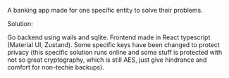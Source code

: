 A banking app made for one specific entity to solve their problems. 


Solution:


Go backend using wails and sqlite. Frontend made in React typescript (Material UI, Zustand). Some specific keys have been changed to protect privacy (this specific solution runs online and some stuff is protected with not so great cryptography, which is  still AES, just give hindrance and comfort for non-techie backups).

